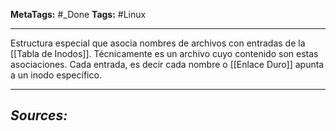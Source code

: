 **MetaTags:** #_Done 
**Tags:** #Linux 
- - -
Estructura especial que asocia nombres de archivos con entradas de la [[Tabla de Inodos]]. Técnicamente es un archivo cuyo contenido son estas asociaciones. Cada entrada, es decir cada nombre o [[Enlace Duro]] apunta a un inodo específico.

- - - 
## ***Sources:***